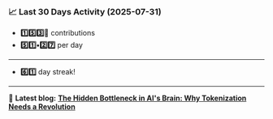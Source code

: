 <!--START_STATS-->
### 📈 Last 30 Days Activity (2025-07-31)  
- **1️⃣5️⃣3️⃣🎱** contributions  
- **5️⃣1️⃣•2️⃣7️⃣** per day
---
- **6️⃣1️⃣** day streak!
---
📝 **Latest blog:** [**The Hidden Bottleneck in AI's Brain: Why Tokenization Needs a Revolution**](https://andriak.com/blog/tokenization-revolution)
<!--END_STATS-->
